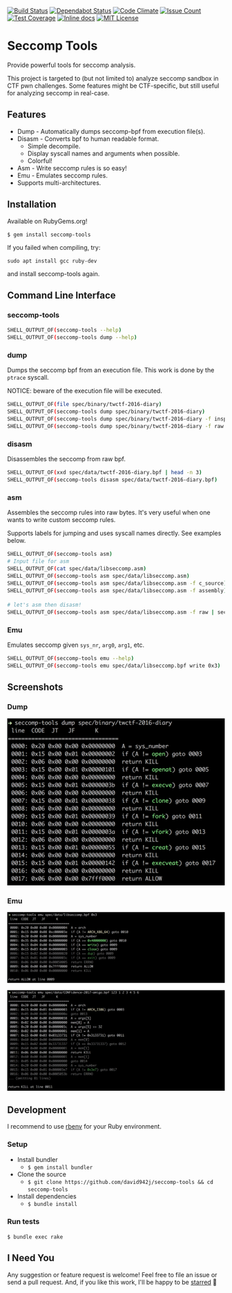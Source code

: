 [![Build Status](https://github.com/david942j/seccomp-tools/workflows/build/badge.svg)](https://github.com/david942j/seccomp-tools/actions)
[![Dependabot Status](https://api.dependabot.com/badges/status?host=github&repo=david942j/seccomp-tools)](https://dependabot.com)
[![Code Climate](https://codeclimate.com/github/david942j/seccomp-tools/badges/gpa.svg)](https://codeclimate.com/github/david942j/seccomp-tools)
[![Issue Count](https://codeclimate.com/github/david942j/seccomp-tools/badges/issue_count.svg)](https://codeclimate.com/github/david942j/seccomp-tools)
[![Test Coverage](https://codeclimate.com/github/david942j/seccomp-tools/badges/coverage.svg)](https://codeclimate.com/github/david942j/seccomp-tools/coverage)
[![Inline docs](https://inch-ci.org/github/david942j/seccomp-tools.svg?branch=master)](https://inch-ci.org/github/david942j/seccomp-tools)
[![MIT License](https://img.shields.io/badge/license-MIT-blue.svg)](http://choosealicense.com/licenses/mit/)

# Seccomp Tools
Provide powerful tools for seccomp analysis.

This project is targeted to (but not limited to) analyze seccomp sandbox in CTF pwn challenges.
Some features might be CTF-specific, but still useful for analyzing seccomp in real-case.

## Features
* Dump - Automatically dumps seccomp-bpf from execution file(s).
* Disasm - Converts bpf to human readable format.
  - Simple decompile.
  - Display syscall names and arguments when possible.
  - Colorful!
* Asm - Write seccomp rules is so easy!
* Emu - Emulates seccomp rules.
* Supports multi-architectures.

## Installation

Available on RubyGems.org!
```
$ gem install seccomp-tools
```

If you failed when compiling, try:
```
sudo apt install gcc ruby-dev
```
and install seccomp-tools again.

## Command Line Interface

### seccomp-tools

```bash
SHELL_OUTPUT_OF(seccomp-tools --help)
SHELL_OUTPUT_OF(seccomp-tools dump --help)
```

### dump

Dumps the seccomp bpf from an execution file.
This work is done by the `ptrace` syscall.

NOTICE: beware of the execution file will be executed.
```bash
SHELL_OUTPUT_OF(file spec/binary/twctf-2016-diary)
SHELL_OUTPUT_OF(seccomp-tools dump spec/binary/twctf-2016-diary)
SHELL_OUTPUT_OF(seccomp-tools dump spec/binary/twctf-2016-diary -f inspect)
SHELL_OUTPUT_OF(seccomp-tools dump spec/binary/twctf-2016-diary -f raw | xxd)
```

### disasm

Disassembles the seccomp from raw bpf.
```bash
SHELL_OUTPUT_OF(xxd spec/data/twctf-2016-diary.bpf | head -n 3)
SHELL_OUTPUT_OF(seccomp-tools disasm spec/data/twctf-2016-diary.bpf)
```

### asm

Assembles the seccomp rules into raw bytes.
It's very useful when one wants to write custom seccomp rules.

Supports labels for jumping and uses syscall names directly. See examples below.
```bash
SHELL_OUTPUT_OF(seccomp-tools asm)
# Input file for asm
SHELL_OUTPUT_OF(cat spec/data/libseccomp.asm)
SHELL_OUTPUT_OF(seccomp-tools asm spec/data/libseccomp.asm)
SHELL_OUTPUT_OF(seccomp-tools asm spec/data/libseccomp.asm -f c_source)
SHELL_OUTPUT_OF(seccomp-tools asm spec/data/libseccomp.asm -f assembly)

# let's asm then disasm!
SHELL_OUTPUT_OF(seccomp-tools asm spec/data/libseccomp.asm -f raw | seccomp-tools disasm -)
```

### Emu

Emulates seccomp given `sys_nr`, `arg0`, `arg1`, etc.
```bash
SHELL_OUTPUT_OF(seccomp-tools emu --help)
SHELL_OUTPUT_OF(seccomp-tools emu spec/data/libseccomp.bpf write 0x3)
```

## Screenshots

### Dump
![dump](https://github.com/david942j/seccomp-tools/blob/master/examples/dump-diary.png?raw=true)

### Emu
![emu](https://github.com/david942j/seccomp-tools/blob/master/examples/emu-libseccomp.png?raw=true)

![emu](https://github.com/david942j/seccomp-tools/blob/master/examples/emu-amigo.png?raw=true)

## Development

I recommend to use [rbenv](https://github.com/rbenv/rbenv) for your Ruby environment.

### Setup

- Install bundler
  - `$ gem install bundler`
- Clone the source
  - `$ git clone https://github.com/david942j/seccomp-tools && cd seccomp-tools`
- Install dependencies
  - `$ bundle install`

### Run tests

`$ bundle exec rake`

## I Need You

Any suggestion or feature request is welcome!
Feel free to file an issue or send a pull request.
And, if you like this work, I'll be happy to be [starred](https://github.com/david942j/seccomp-tools/stargazers) :grimacing:
